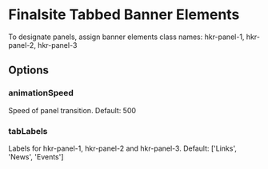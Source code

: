 # Finalsite Tabbed Banner Elements

To designate panels, assign banner elements class names: hkr-panel-1, hkr-panel-2, hkr-panel-3

## Options

### animationSpeed
Speed of panel transition. Default: 500

### tabLabels
Labels for hkr-panel-1, hkr-panel-2 and hkr-panel-3. Default: ['Links', 'News', 'Events']